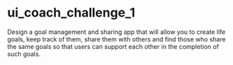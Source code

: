 # ui_coach_challenge_1
Design a goal management and sharing app that will allow you to create life goals, keep track of them, share them with others and find those who share the same goals so that users can support each other in the completion of such goals.
